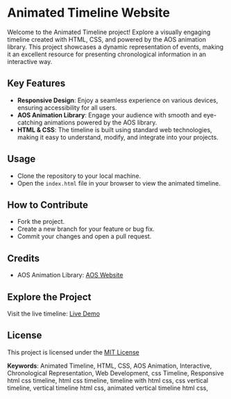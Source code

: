 
# Animated Timeline Website

Welcome to the Animated Timeline project! Explore a visually engaging timeline created with HTML, CSS, and powered by the AOS animation library. This project showcases a dynamic representation of events, making it an excellent resource for presenting chronological information in an interactive way.

## Key Features
- **Responsive Design**: Enjoy a seamless experience on various devices, ensuring accessibility for all users.
- **AOS Animation Library**: Engage your audience with smooth and eye-catching animations powered by the AOS library.
- **HTML & CSS**: The timeline is built using standard web technologies, making it easy to understand, modify, and integrate into your projects.


## Usage
- Clone the repository to your local machine.
- Open the `index.html` file in your browser to view the animated timeline.

## How to Contribute
- Fork the project.
- Create a new branch for your feature or bug fix.
- Commit your changes and open a pull request.


## Credits
- AOS Animation Library: [AOS Website](https://michalsnik.github.io/aos/)


## Explore the Project
Visit the live timeline: [Live Demo](https://timelineg.netlify.app/)

## License
This project is licensed under the [MIT License](https://github.com/gokarna123-goku/timeline?tab=MIT-1-ov-file)


**Keywords**: Animated Timeline, HTML, CSS, AOS Animation, Interactive, Chronological Representation, Web Development, css Timeline, Responsive html css timeline, html css timeline, timeline with html css, css vertical timeline, vertical timeline html css, animated vertical timeline html css, 







